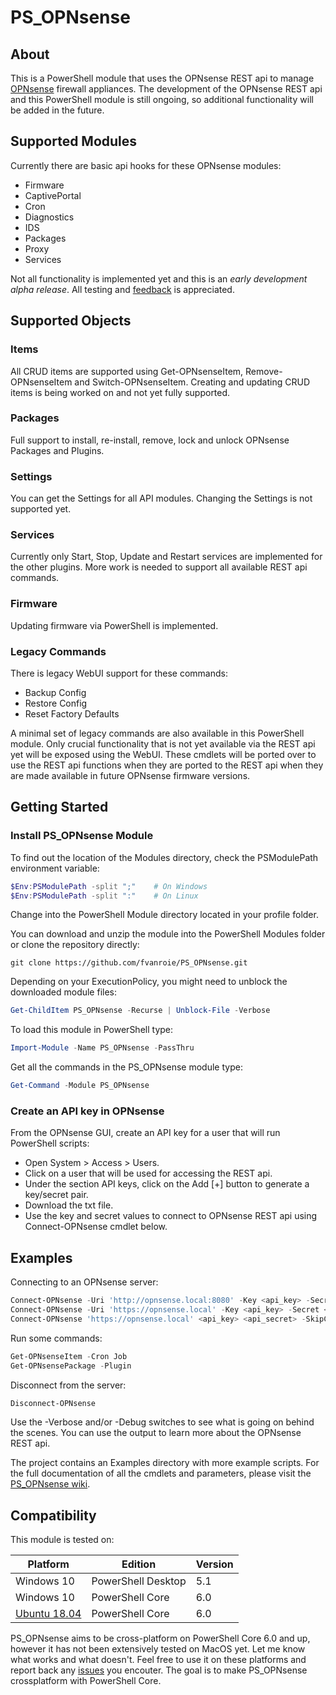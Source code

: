 # PS_OPNsense

## About
This is a PowerShell module that uses the OPNsense REST api to manage [OPNsense](https://opnsense.org/) firewall appliances.
The development of the OPNsense REST api and this PowerShell module is still ongoing, so additional functionality will be added in the future.

## Supported Modules
Currently there are basic api hooks for these OPNsense modules:
- Firmware
- CaptivePortal
- Cron
- Diagnostics
- IDS
- Packages
- Proxy
- Services

Not all functionality is implemented yet and this is an *early development alpha release*. All testing and [feedback](https://github.com/fvanroie/PS_OPNsense/issues) is appreciated.

## Supported Objects

### Items
All CRUD items are supported using Get-OPNsenseItem, Remove-OPNsenseItem and Switch-OPNsenseItem.
Creating and updating CRUD items is being worked on and not yet fully supported.

### Packages
Full support to install, re-install, remove, lock and unlock OPNsense Packages and Plugins.

### Settings
You can get the Settings for all API modules. Changing the Settings is not supported yet.

### Services
Currently only Start, Stop, Update and Restart services are implemented for the other plugins. More work is needed to support all available REST api commands.

### Firmware
Updating firmware via PowerShell is implemented.

### Legacy Commands
There is legacy WebUI support for these commands:
- Backup Config
- Restore Config
- Reset Factory Defaults

A minimal set of legacy commands are also available in this PowerShell module. Only crucial functionality that is not yet available via the REST api yet will be exposed using the WebUI.
These cmdlets will be ported over to use the REST api functions when they are ported to the REST api when they are made available in future OPNsense firmware versions.

## Getting Started

### Install PS_OPNsense Module
To find out the location of the Modules directory, check the PSModulePath environment variable:
```powershell
$Env:PSModulePath -split ";"    # On Windows
$Env:PSModulePath -split ":"    # On Linux
```
Change into the PowerShell Module directory located in your profile folder.

You can download and unzip the module into the PowerShell Modules folder or clone the repository directly:
```git
git clone https://github.com/fvanroie/PS_OPNsense.git
```

Depending on your ExecutionPolicy, you might need to unblock the downloaded module files:
```powershell
Get-ChildItem PS_OPNsense -Recurse | Unblock-File -Verbose
```

To load this module in PowerShell type:
```powershell
Import-Module -Name PS_OPNsense -PassThru
```
Get all the commands in the PS_OPNsense module type:
```powershell
Get-Command -Module PS_OPNsense
```

### Create an API key in OPNsense
From the OPNsense GUI, create an API key for a user that will run PowerShell scripts:
- Open System > Access > Users.
- Click on a user that will be used for accessing the REST api.
- Under the section API keys, click on the Add [+] button to generate a key/secret pair.
- Download the txt file.
- Use the key and secret values to connect to OPNsense REST api using Connect-OPNsense cmdlet below.

## Examples
Connecting to an OPNsense server:
```powershell
Connect-OPNsense -Uri 'http://opnsense.local:8080' -Key <api_key> -Secret <api_secret>
Connect-OPNsense -Uri 'https://opnsense.local' -Key <api_key> -Secret <api_secret> -Verbose -Debug
Connect-OPNsense 'https://opnsense.local' <api_key> <api_secret> -SkipCertificateCheck
```
Run some commands:
```powershell
Get-OPNsenseItem -Cron Job
Get-OPNsensePackage -Plugin
```
Disconnect from the server:
```powershell
Disconnect-OPNsense
```

Use the -Verbose and/or -Debug switches to see what is going on behind the scenes. You can use the output to learn more about the OPNsense REST api.

The project contains an Examples directory with more example scripts. For the full documentation of all the cmdlets and parameters, please visit the [PS_OPNsense wiki](https://github.com/fvanroie/PS_OPNsense//wiki/).

## Compatibility
This module is tested on:

Platform          | Edition            | Version
------------------|--------------------|--------
Windows 10        | PowerShell Desktop | 5.1
Windows 10        | PowerShell Core    | 6.0
[Ubuntu 18.04](https://github.com/fvanroie/PS_OPNsense/wiki/Install-PowerShell-on-Ubuntu-18.04-beta) | PowerShell Core    | 6.0

PS_OPNsense aims to be cross-platform on PowerShell Core 6.0 and up, however it has not been extensively tested on MacOS yet. Let me know what works and what doesn't.
Feel free to use it on these platforms and report back any [issues](https://github.com/fvanroie/PS_OPNsense/issues) you encouter. The goal is to make PS_OPNsense crossplatform with PowerShell Core.